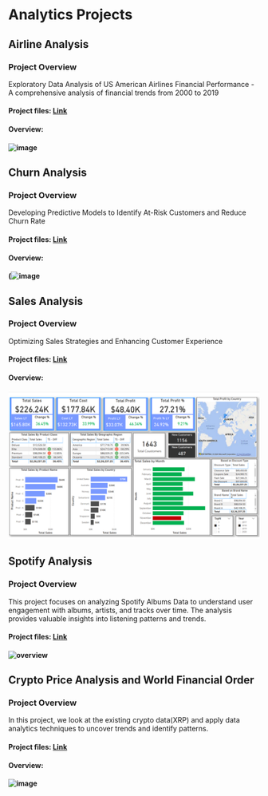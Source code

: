 ﻿# Analytics Projects


## Airline Analysis

### Project Overview
Exploratory Data Analysis of US American Airlines Financial Performance - A comprehensive analysis of financial trends from 2000 to 2019

#### Project files: [Link](https://github.com/karthikskaranam/analytics_projects/tree/main/airline_analytics)
#### Overview: 

#### ![image](https://github.com/user-attachments/assets/f6e2e62a-2f8b-4932-9a30-0063a69ec2f8)


## Churn Analysis

### Project Overview
Developing Predictive Models to Identify At-Risk Customers and Reduce Churn Rate

#### Project files: [Link](https://github.com/karthikskaranam/analytics_projects/tree/main/churn_analysis-main)
#### Overview: 

#### (![image](https://github.com/user-attachments/assets/15fee8e0-06eb-40bf-ab9c-035aa7a819de)

## Sales Analysis

### Project Overview
Optimizing Sales Strategies and Enhancing Customer Experience

#### Project files: [Link](https://github.com/karthikskaranam/analytics_projects/tree/main/sales-analysis-main)
#### Overview: 

#### ![image](https://github.com/karthikskaranam/analytics_projects/blob/main/sales-analysis-main/image.png)


## Spotify Analysis

### Project Overview
This project focuses on analyzing Spotify Albums Data to understand user engagement with albums, artists, and tracks over time. The analysis provides valuable insights into listening patterns and trends.

#### Project files: [Link](https://github.com/t17sk18/analytics_projects/tree/main/spotify_analytics)
#### ![overview](https://github.com/t17sk18/analytics_projects/blob/main/spotify_analytics/overview.png)


## Crypto Price Analysis and World Financial Order

### Project Overview
In this project, we look at the existing crypto data(XRP) and apply data analytics techniques to uncover trends and identify patterns.

#### Project files: [Link](https://github.com/karthikskaranam/analytics_projects/tree/main/xrpusdt-analysis-main)
#### Overview: 

#### ![image](https://github.com/user-attachments/assets/0a055de3-68e8-4ab5-a0e4-ea1a269934ff)

